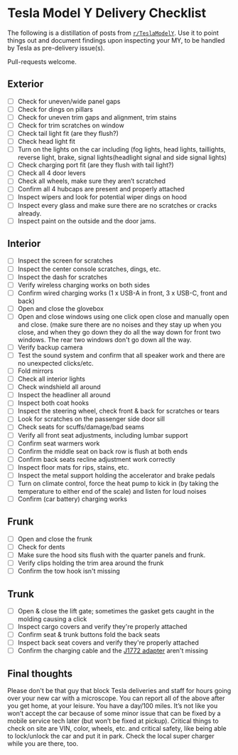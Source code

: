 # Tesla Model Y Delivery Checklist

The following is a distillation of posts from [`r/TeslaModelY`](https://www.reddit.com/r/TeslaModelY/).
Use it to point things out and document findings upon inspecting your MY, to be handled by Tesla as pre-delivery
issue(s).

Pull-requests welcome.

## Exterior

- [ ] Check for uneven/wide panel gaps
- [ ] Check for dings on pillars
- [ ] Check for uneven trim gaps and alignment, trim stains
- [ ] Check for trim scratches on window
- [ ] Check tail light fit (are they flush?)
- [ ] Check head light fit
- [ ] Turn on the lights on the car including (fog lights, head lights, taillights,  reverse light, brake, signal lights(headlight signal and side signal lights)
- [ ] Check charging port fit (are they flush with tail light?)
- [ ] Check all 4 door levers
- [ ] Check all wheels, make sure they aren’t scratched
- [ ] Confirm all 4 hubcaps are present and properly attached
- [ ] Inspect wipers and look for potential wiper dings on hood
- [ ] Inspect every glass and make sure there are no scratches or cracks already. 
- [ ] Inspect paint on the outside and the door jams. 

## Interior

- [ ] Inspect the screen for scratches
- [ ] Inspect the center console scratches, dings, etc.
- [ ] Inspect the dash for scratches
- [ ] Verify wireless charging works on both sides
- [ ] Confirm wired charging works (1 x USB-A in front, 3 x USB-C, front and back)
- [ ] Open and close the glovebox
- [ ] Open and close windows using one click open close and manually open and close. (make sure there are no noises and they stay up when you close, and when they go down they do all the way down for front two windows. The rear two windows don't go down all the way.
- [ ] Verify backup camera
- [ ] Test the sound system and confirm that all speaker work and there are no unexpected clicks/etc.
- [ ] Fold mirrors
- [ ] Check all interior lights
- [ ] Check windshield all around
- [ ] Inspect the headliner all around
- [ ] Inspect both coat hooks
- [ ] Inspect the steering wheel, check front & back for scratches or tears
- [ ] Look for scratches on the passenger side door sill
- [ ] Check seats for scuffs/damage/bad seams
- [ ] Verify all front seat adjustments, including lumbar support
- [ ] Confirm seat warmers work 
- [ ] Confirm the middle seat on back row is flush at both ends
- [ ] Confirm back seats recline adjustment work correctly
- [ ] Inspect floor mats for rips, stains, etc.
- [ ] Inspect the metal support holding the accelerator and brake pedals
- [ ] Turn on climate control, force the heat pump to kick in (by taking the temperature to either end of the scale) and listen for loud noises
- [ ] Confirm (car battery) charging works

## Frunk

- [ ] Open and close the frunk
- [ ] Check for dents
- [ ] Make sure the hood sits flush with the quarter panels and frunk. 
- [ ] Verify clips holding the trim area around the frunk
- [ ] Confirm the tow hook isn't missing

## Trunk

- [ ] Open & close the lift gate; sometimes the gasket gets caught in the molding causing a click 
- [ ] Inspect cargo covers and verify they're properly attached
- [ ] Confirm seat & trunk buttons fold the back seats
- [ ] Inspect back seat covers and verify they're properly attached
- [ ] Confirm the charging cable and the [J1772 adapter](https://shop.tesla.com/product/sae-j1772-charging-adapter) aren't missing

## Final thoughts
Please don't be that guy that block Tesla deliveries and staff for hours going over your new car with a microscope. You can report all of the above after you get home, at your leisure. You have a day/100 miles. It’s not like you won’t accept the car because of some minor issue that can be fixed by a mobile service tech later (but won’t be fixed at pickup). Critical things to check on site are VIN, color, wheels, etc. and critical safety, like being able to lock/unlock the car and put it in park. Check the local super charger while you are there, too.


